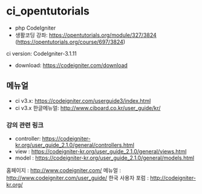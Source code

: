 # ci_opentutorials
 - php CodeIgniter
 - 생활코딩 강좌: https://opentutorials.org/module/327/3824
                 (https://opentutorials.org/course/697/3824)
 
 ci version: CodeIgniter-3.1.11
 - download: https://codeigniter.com/download

## 메뉴얼
 - ci v3.x: https://codeigniter.com/userguide3/index.html
 - ci v3.x 한글메뉴얼: http://www.ciboard.co.kr/user_guide/kr/

### 강의 관련 링크
 - controller: https://codeigniter-kr.org/user_guide_2.1.0/general/controllers.html
 - view : https://codeigniter-kr.org/user_guide_2.1.0/general/views.html
 - model : https://codeigniter-kr.org/user_guide_2.1.0/general/models.html


홈페이지 : http://www.codeigniter.com/
메뉴얼 : http://www.codeigniter.com/user_guide/
한국 사용자 포럼 : http://codeigniter-kr.org/
